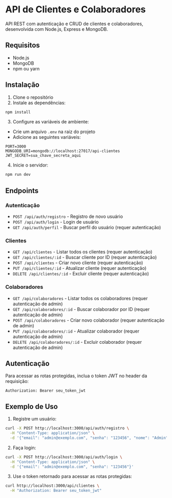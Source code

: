 # API de Clientes e Colaboradores

API REST com autenticação e CRUD de clientes e colaboradores, desenvolvida com Node.js, Express e MongoDB.

## Requisitos

- Node.js
- MongoDB
- npm ou yarn

## Instalação

1. Clone o repositório
2. Instale as dependências:
```bash
npm install
```

3. Configure as variáveis de ambiente:
- Crie um arquivo `.env` na raiz do projeto
- Adicione as seguintes variáveis:
```
PORT=3000
MONGODB_URI=mongodb://localhost:27017/api-clientes
JWT_SECRET=sua_chave_secreta_aqui
```

4. Inicie o servidor:
```bash
npm run dev
```

## Endpoints

### Autenticação

- `POST /api/auth/registro` - Registro de novo usuário
- `POST /api/auth/login` - Login de usuário
- `GET /api/auth/perfil` - Buscar perfil do usuário (requer autenticação)

### Clientes

- `GET /api/clientes` - Listar todos os clientes (requer autenticação)
- `GET /api/clientes/:id` - Buscar cliente por ID (requer autenticação)
- `POST /api/clientes` - Criar novo cliente (requer autenticação)
- `PUT /api/clientes/:id` - Atualizar cliente (requer autenticação)
- `DELETE /api/clientes/:id` - Excluir cliente (requer autenticação)

### Colaboradores

- `GET /api/colaboradores` - Listar todos os colaboradores (requer autenticação de admin)
- `GET /api/colaboradores/:id` - Buscar colaborador por ID (requer autenticação de admin)
- `POST /api/colaboradores` - Criar novo colaborador (requer autenticação de admin)
- `PUT /api/colaboradores/:id` - Atualizar colaborador (requer autenticação de admin)
- `DELETE /api/colaboradores/:id` - Excluir colaborador (requer autenticação de admin)

## Autenticação

Para acessar as rotas protegidas, inclua o token JWT no header da requisição:
```
Authorization: Bearer seu_token_jwt
```

## Exemplo de Uso

1. Registre um usuário:
```bash
curl -X POST http://localhost:3000/api/auth/registro \
  -H "Content-Type: application/json" \
  -d '{"email": "admin@exemplo.com", "senha": "123456", "nome": "Admin", "role": "admin"}'
```

2. Faça login:
```bash
curl -X POST http://localhost:3000/api/auth/login \
  -H "Content-Type: application/json" \
  -d '{"email": "admin@exemplo.com", "senha": "123456"}'
```

3. Use o token retornado para acessar as rotas protegidas:
```bash
curl http://localhost:3000/api/clientes \
  -H "Authorization: Bearer seu_token_jwt"
``` 